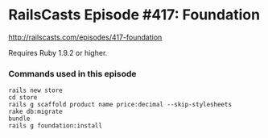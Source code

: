 # RailsCasts Episode #417: Foundation

http://railscasts.com/episodes/417-foundation

Requires Ruby 1.9.2 or higher.


### Commands used in this episode

```
rails new store
cd store
rails g scaffold product name price:decimal --skip-stylesheets
rake db:migrate
bundle
rails g foundation:install
```
